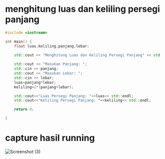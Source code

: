 # menghitung luas dan keliling persegi panjang

```c++
#include <iostream>

int main() {
    float luas,keliling,panjang,lebar;

    std::cout << "Menghitung Luas dan Keliling Persegi Panjang" << std::endl;
    
    std::cout << "Masukan Panjang: ";
    std::cin >> panjang;
    std::cout << "Masukan Lebar: ";
    std::cin >> lebar;
    luas=panjang*lebar;
    keliling=2*(panjang+lebar);

    std::cout<<"Luas Persegi Panjang: "<<luas<< std::endl;
    std::cout<<"Keliling Persegi Panjang: "<<keliling<< std::endl;

    return 0;

}
```
# capture hasil running
![Screenshot (3)](https://github.com/DianaFriskaAulia/TugasAlpro/assets/156889167/6323203a-8349-4ebb-9e7b-1fb3743404a8)
